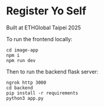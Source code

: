 # Register Yo Self

Built at ETHGlobal Taipei 2025

To run the frontend locally:
```
cd image-app
npm i
npm run dev
```

Then to run the backend flask server:
```
ngrok http 3000
cd backend
pip install -r requirements
python3 app.py
```
